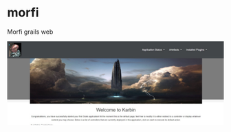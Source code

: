 # morfi
Morfi grails web

![alt text](https://github.com/giss-ignacio/karbin/raw/master/grails-app/assets/images/0101.jpg)
